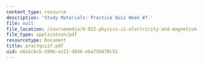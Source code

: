 ```yaml
---
content_type: resource
description: 'Study Materials: Practice Quiz Week #7.'
file: null
file_location: /coursemedia/8-022-physics-ii-electricity-and-magnetism-fall-2002/e6a2cbcb599bec21d846eba75b070c51_practquiz7.pdf
file_type: application/pdf
resourcetype: Document
title: practquiz7.pdf
uid: e6a2cbcb-599b-ec21-d846-eba75b070c51
---
```

